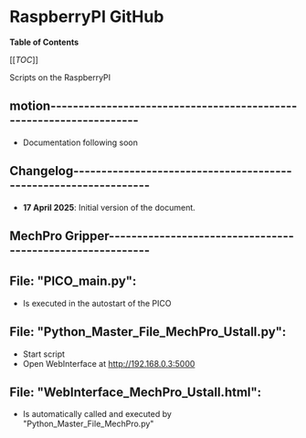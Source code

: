 # RaspberryPI GitHub

**Table of Contents**

[[_TOC_]]

Scripts on the RaspberryPI

## motion-------------------------------------------------------------------

- Documentation following soon

## Changelog----------------------------------------------------------------

- **17 April 2025**: Initial version of the document.

## MechPro Gripper----------------------------------------------------------
## File: "PICO_main.py":
- Is executed in the autostart of the PICO

## File: "Python_Master_File_MechPro_Ustall.py": 
- Start script
- Open WebInterface at http://192.168.0.3:5000

## File: "WebInterface_MechPro_Ustall.html":
- Is automatically called and executed by "Python_Master_File_MechPro.py"